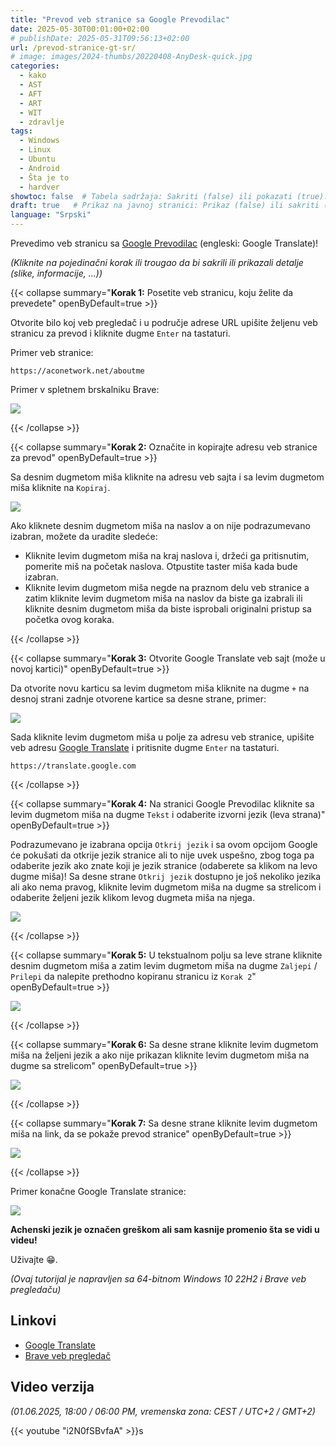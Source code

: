 ```yaml
---
title: "Prevod veb stranice sa Google Prevodilac"
date: 2025-05-30T00:01:00+02:00
# publishDate: 2025-05-31T09:56:13+02:00
url: /prevod-stranice-gt-sr/
# image: images/2024-thumbs/20220408-AnyDesk-quick.jpg
categories: 
  - kako
  - AST
  - AFT
  - ART
  - WIT
  - zdravlje
tags: 
  - Windows
  - Linux
  - Ubuntu
  - Android
  - Šta je to
  - hardver
showtoc: false  # Tabela sadržaja: Sakriti (false) ili pokazati (true).
draft: true   # Prikaz na javnoj stranici: Prikaz (false) ili sakriti (true).
language: "Srpski"
---
```


Prevedimo veb stranicu sa [Google Prevodilac](https://translate.google.com "Kliknite/tapnite da otvorite stranicu!") (engleski: Google Translate)!

*(Kliknite na pojedinačni korak ili trougao da bi sakrili ili prikazali detalje (slike, informacije, ...))*

{{< collapse summary="**Korak 1:** Posetite veb stranicu, koju želite da prevedete" openByDefault=true >}}

  Otvorite bilo koj veb pregledač i u područje adrese URL upišite željenu veb stranicu za prevod i kliknite dugme `Enter` na tastaturi.

  Primer veb stranice:

    https://aconetwork.net/aboutme

  Primer v spletnem brskalniku Brave: 

  ![](/images/Brave/Brave_-_url_-_aconetwork_about_me_en.jpeg)

{{< /collapse >}}

{{< collapse summary="**Korak 2:** Označite in kopirajte adresu veb stranice za prevod" openByDefault=true >}}

  Sa desnim dugmetom miša kliknite na adresu veb sajta i sa levim dugmetom miša kliknite na `Kopiraj`.
  
  ![](/images/Brave/Brave_-_hr_-_kopiraj_url.jpeg)

  Ako kliknete desnim dugmetom miša na naslov a on nije podrazumevano izabran, možete da uradite sledeće:

  - Kliknite levim dugmetom miša na kraj naslova i, držeći ga pritisnutim, pomerite miš na početak naslova. Otpustite taster miša kada bude izabran.
  - Kliknite levim dugmetom miša negde na praznom delu veb stranice a zatim kliknite levim dugmetom miša na naslov da biste ga izabrali ili kliknite desnim dugmetom miša da biste isprobali originalni pristup sa početka ovog koraka.

{{< /collapse >}}

{{< collapse summary="**Korak 3:** Otvorite Google Translate veb sajt (može u novoj kartici)" openByDefault=true >}}

  Da otvorite novu karticu sa levim dugmetom miša kliknite na dugme `+` na desnoj strani zadnje otvorene kartice sa desne strane, primer:
  
  ![](/images/Brave/Brave_-_hr_-_nova_kartica_dugme.jpeg)

  Sada kliknite levim dugmetom miša u polje za adresu veb stranice, upišite veb adresu [Google Translate](https://translate.google.com "Kliknite/tapnite da otvorite stranicu!") i pritisnite dugme `Enter` na tastaturi.

    https://translate.google.com

{{< /collapse >}}

{{< collapse summary="**Korak 4:** Na stranici Google Prevodilac kliknite sa levim dugmetom miša na dugme `Tekst` i odaberite izvorni jezik (leva strana)" openByDefault=true >}}

  Podrazumevano je izabrana opcija `Otkrij jezik` i sa ovom opcijom Google će pokušati da otkrije jezik stranice ali to nije uvek uspešno, zbog toga pa odaberite jezik ako znate koji je jezik stranice (odaberete sa klikom na levo dugme miša)! Sa desne strane `Otkrij jezik` dostupno je još nekoliko jezika ali ako nema pravog, kliknite levim dugmetom miša na dugme sa strelicom i odaberite željeni jezik klikom levog dugmeta miša na njega.
  
  ![](/images/Brave/Brave_-_hr_-_google_translate_-_odabir_izvornega_jezika.jpeg)

{{< /collapse >}}

{{< collapse summary="**Korak 5:** U tekstualnom polju sa leve strane kliknite desnim dugmetom miša a zatim levim dugmetom miša na dugme `Zaljepi` / `Prilepi` da nalepite prethodno kopiranu stranicu iz `Korak 2`" openByDefault=true >}}
  
  ![](/images/Brave/Brave_-_hr_-_google_translate_-_levo_zaljepi_url.jpeg)
 
{{< /collapse >}}

{{< collapse summary="**Korak 6:** Sa desne strane kliknite levim dugmetom miša na željeni jezik a ako nije prikazan kliknite levim dugmetom miša na dugme sa strelicom" openByDefault=true >}}

  ![](/images/Brave/Brave_-_hr_-_google_translate_-_desno_odabir_jezika.jpeg)

{{< /collapse >}}

{{< collapse summary="**Korak 7:** Sa desne strane kliknite levim dugmetom miša na link, da se pokaže prevod stranice" openByDefault=true >}}

  ![](/images/Brave/Brave_-_hr_-_google_translate_-_desno_levi_miš_link_klik.jpeg)

{{< /collapse >}}

Primer konačne Google Translate stranice:

![](/images/Brave/Brave_-_hr_-_google_translate_-_finalni_prikaz.jpeg)

**Achenski jezik je označen greškom ali sam kasnije promenio šta se vidi u videu!**

Uživajte 😁.

*(Ovaj tutorijal je napravljen sa 64-bitnom Windows 10 22H2 i Brave veb pregledaču)*

## Linkovi

- [Google Translate](https://translate.google.com/ "Kliknite/tapnite da odprete spletno stran!")
- [Brave veb pregledač](https://brave.com/ "Kliknite/tapnite da odprete spletno stran!")

## Video verzija

*(01.06.2025, 18:00 / 06:00 PM, vremenska zona: CEST / UTC+2 / GMT+2)*

{{< youtube "i2N0fSBvfaA" >}}s

<!--*(Kliknite na pojedinačni korak ili trougao da bi sakrili ili prikazali detalje (slike, informacije, ...))*

{{< collapse summary="**Korak 1:** TEXTHERE" openByDefault=true >}}

   

{{< /collapse >}}

*(Ovaj tutorijal je napravljen sa 64-bitnim Windows 11 24H2)*

[]( "Kliknite/tapnite da otvorite stranicu!")
![](/images/social-logos/X.png)

## Video verzija

{{< youtube "" >}}-->